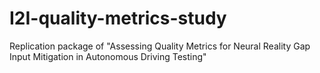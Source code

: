 # I2I-quality-metrics-study
Replication package of "Assessing Quality Metrics for Neural Reality Gap Input Mitigation in Autonomous Driving Testing"
